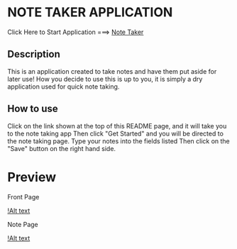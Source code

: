 # NOTE TAKER APPLICATION
Click Here to Start Application ===> [Note Taker](https://dbposu-note-taker.herokuapp.com/notes)

## Description
This is an application created to take notes and have them put aside for later use!
How you decide to use this is up to you, it is simply a dry application used for quick note taking.

## How to use
 Click on the link shown at the top of this README page, and it will take you to the note taking app
 Then click "Get Started" and you will be directed to the note taking page.
 Type your notes into the fields listed
 Then click on the "Save" button on the right hand side.

 # Preview
 
 Front Page                                                     
 
 [!Alt text](./Assets/notetaker1.PNG)


  Note Page                                                      
 
 [!Alt text](/Assets/notetaker2.PNG)


